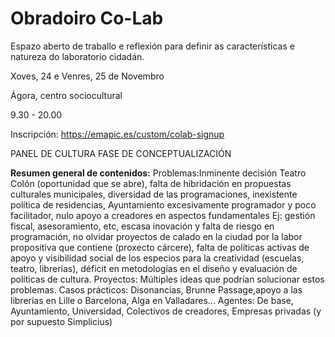 # Obradoiro Co-Lab
Espazo aberto de traballo e reflexión para definir as características e natureza do laboratorio cidadán.

Xoves, 24 e Venres, 25 de Novembro

Ágora, centro sociocultural

9.30 - 20.00

Inscripción: https://emapic.es/custom/colab-signup

PANEL DE CULTURA FASE DE CONCEPTUALIZACIÓN

**Resumen general de contenidos:** Problemas:Inminente decisión Teatro Colón (oportunidad que se abre), falta de hibridación en propuestas culturales municipales, diversidad de las programaciones, inexistente política de residencias, Ayuntamiento excesivamente programador y poco facilitador, nulo apoyo a creadores en aspectos fundamentales Ej: gestión fiscal, asesoramiento, etc, escasa inovación y falta de riesgo en programación, no olvidar proyectos de calado en la ciudad por la labor propositiva que contiene (proxecto cárcere), falta de políticas activas de apoyo y visibilidad social de los especios para la creatividad (escuelas, teatro, librerías), déficit en metodologías en el diseño y evaluación de políticas de cultura. Proyectos: Múltiples ideas que podrían solucionar estos problemas. Casos prácticos: Disonancias, Brunne Passage,apoyo a las librerías en Lille o Barcelona, Alga en Valladares... Agentes: De base, Ayuntamiento, Universidad, Colectivos de creadores, Empresas privadas (y por supuesto Simplicius)
